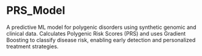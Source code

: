 # PRS_Model
A predictive ML model for polygenic disorders using synthetic genomic and clinical data. Calculates Polygenic Risk Scores (PRS) and uses Gradient Boosting to classify disease risk, enabling early detection and personalized treatment strategies.
